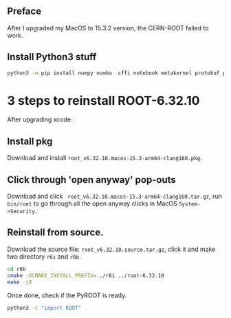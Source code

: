 ## Preface
After I upgraded my MacOS to 15.3.2 version, the CERN-ROOT failed to work.

## Install Python3 stuff
```bash
python3 -m pip install numpy numba  cffi notebook metakernel protobuf pyspark dask ndistributed pytest pandas tensorflow-macos torch scikit-learn ipython jupyter
```

# 3 steps to reinstall ROOT-6.32.10
After upgrading xcode:
## Install pkg
Download and install `root_v6.32.10.macos-15.3-arm64-clang160.pkg`.

## Click through 'open anyway' pop-outs
Download and click ` root_v6.32.10.macos-15.3-arm64-clang160.tar.gz`, run `bin/root` to go through all the open anyway clicks in MacOS `System->Security`.

## Reinstall from source.
Download the source file: `root_v6.32.10.source.tar.gz`, click it and make two directory `r6i` and `r6b`.

```bash
cd r6b
cmake -DCMAKE_INSTALL_PREFIX=../r6i ../root-6.32.10
make -j8
```
Once done, check if the PyROOT is ready.
```bash
python3 -c "import ROOT"
```


